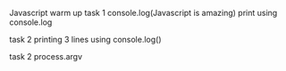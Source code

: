 Javascript warm up task 1
console.log(Javascript is amazing)
print using console.log

task 2
printing 3 lines using console.log()

task 2 process.argv
